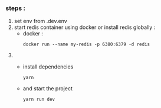 ### steps :

1. set env from .dev.env
2. start redis container using docker or install redis globally :
   - docker :
     ```
     docker run --name my-redis -p 6380:6379 -d redis
     ```
3. - install dependencies

     ```
     yarn
     ```

   - and start the project

     ```
     yarn run dev
     ```

